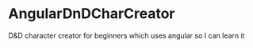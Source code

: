 # AngularDnDCharCreator
D&amp;D character creator for beginners which uses angular so I can learn it
